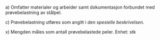 a) Omfatter materialer og arbeider samt dokumentasjon forbundet med prøvebelastning av stålpel.

c) Prøvebelastning utføres som angitt i *den spesielle beskrivelsen*.

x) Mengden måles som antall prøvebelastede peler. Enhet: stk

